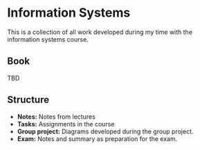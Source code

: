 # Information Systems

This is a collection of all work developed during my time with the information systems course.

## Book

TBD

## Structure

- **Notes:** Notes from lectures
- **Tasks:** Assignments in the course
- **Group project:** Diagrams developed during the group project.
- **Exam:** Notes and summary as preparation for the exam.
